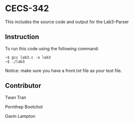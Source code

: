 # CECS-342

This includes the source code and output for the Lab3-Parser

## Instruction

To run this code using the following command:

```shell
~$ gcc lab3.c -o lab3
~$ ./lab3
```
Notice: make sure you have a front.txt file as your test file.

## Contributor

Twan Tran

Pornthep Bootchot

Gavin Lampton